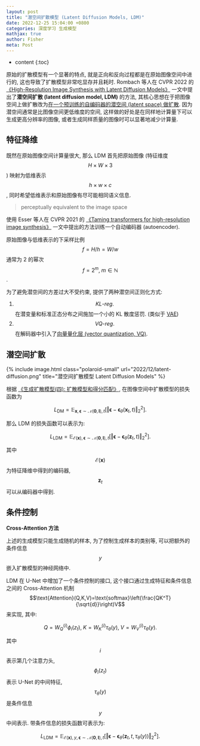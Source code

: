 ```yaml
---
layout: post
title: "潜空间扩散模型 (Latent Diffusion Models, LDM)"
date: 2022-12-25 15:04:00 +0800
categories: 深度学习 生成模型
mathjax: true
author: Fisher
meta: Post
---
```


* content
{:toc}

原始的扩散模型有一个显著的特点, 就是正向和反向过程都是在原始图像空间中进行的, 这也导致了扩散模型非常吃显存并且耗时. Rombach 等人在 CVPR 2022 的 [《High-Resolution Image Synthesis with Latent Diffusion Models》](https://openaccess.thecvf.com/content/CVPR2022/html/Rombach_High-Resolution_Image_Synthesis_With_Latent_Diffusion_Models_CVPR_2022_paper.html) 一文中提出了**潜空间扩散 (latent diffusion model, LDM)** 的方法, 其核心思想在于把图像空间上做扩散改为<u>在一个预训练的自编码器的潜空间 (latent space) 做扩散</u>. 因为潜空间通常是比图像空间更低维度的空间, 这样做的好处是在同样地计算量下可以生成更高分辨率的图像, 或者生成同样质量的图像时可以显著地减少计算量. 




## 特征降维

既然在原始图像空间计算量很大, 那么 LDM 首先把原始图像 (特征维度 $$H\times W\times 3$$) 映射为低维表示 $$h\times w\times c$$, 同时希望低维表示和原始图像有尽可能相同语义信息.

> perceptually equivalent to the image space

使用 Esser 等人在 CVPR 2021 的 [《Taming transformers for high-resolution image synthesis》](https://openaccess.thecvf.com/content/CVPR2021/html/Esser_Taming_Transformers_for_High-Resolution_Image_Synthesis_CVPR_2021_paper.html?ref=https://githubhelp.com) 一文中提出的方法训练一个自动编码器 (autoencoder).

原始图像与低维表示的下采样比例 $$f=H/h=W/w$$ 通常为 2 的幂次 $$f=2^m,\;m\in\mathbb{N}$$. 

为了避免潜空间的方差过大不受约束, 提供了两种潜空间正则化方式:

1. $$KL\text{-}reg.$$ 在潜变量和标准正态分布之间施加一个小的 KL 散度惩罚. (类似于 [VAE](https://arxiv.org/abs/1312.6114))
2. $$VQ\text{-}reg.$$ 在解码器中引入了[向量量化层 (vector quantization, VQ)](https://proceedings.neurips.cc/paper/2017/hash/7a98af17e63a0ac09ce2e96d03992fbc-Abstract.html). 

## 潜空间扩散

{% include image.html class="polaroid-small" url="2022/12/latent-diffusion.png" title="潜空间扩散模型 Latent Diffusion Models" %}

根据 [《生成扩散模型(四): 扩散模型和得分匹配》](/2022/11/29/Diffusion-Model-4/), 在图像空间中扩散模型的损失函数为

$$
    L_{\text{DM}} = \mathbb{E}_{\bm{x},\bm{\epsilon}\sim\mathcal{N}(\bm{0},\bm{I}),t}\left[\Vert\bm{\epsilon}-\bm{\epsilon}_{\theta}(\bm{x}_t,t)\Vert_2^2\right].
$$

那么 LDM 的损失函数可以表示为:

$$
    L_{\text{LDM}} = \mathbb{E}_{\mathcal{E}(\bm{x}),\bm{\epsilon}\sim\mathcal{N}(\bm{0},\bm{I}),t}\left[\Vert\bm{\epsilon}-\bm{\epsilon}_{\theta}(\bm{z}_t,t)\Vert_2^2\right].
$$

其中 $$\mathcal{E}(\bm{x})$$ 为特征降维中得到的编码器, $$\bm{z}_t$$ 可以从编码器中得到.

## 条件控制

**Cross-Attention 方法**

上述的生成模型只能生成随机的样本, 为了控制生成样本的类别等, 可以把额外的条件信息 $$y$$ 嵌入扩散模型的神经网络中. 

LDM 在 U-Net 中增加了一个条件控制的接口, 这个接口通过生成特征和条件信息之间的 Cross-Attention 机制 $$\text{Attention}(Q,K,V)=\text{softmax}\left(\frac{QK^T}{\sqrt{d}}\right)V$$ 来实现, 其中:

$$
    Q=W_Q^{(i)}\phi_i(z_t),\; K=W_K^{(i)}\tau_{\theta}(y),\; V=W_V^{(i)}\tau_{\theta}(y).
$$

其中 $$i$$ 表示第几个注意力头, $$\phi_i(z_t)$$ 表示 U-Net 的中间特征, $$\tau_{\theta}(y)$$ 是条件信息 $$y$$ 中间表示. 带条件信息的损失函数可表示为:

$$
    L_{\text{LDM}} = \mathbb{E}_{\mathcal{E}(\bm{x}),y,\bm{\epsilon}\sim\mathcal{N}(\bm{0},\bm{I}),t}\left[\Vert\bm{\epsilon}-\bm{\epsilon}_{\theta}(\bm{z}_t,t,\tau_{\theta}(y))\Vert_2^2\right].
$$


